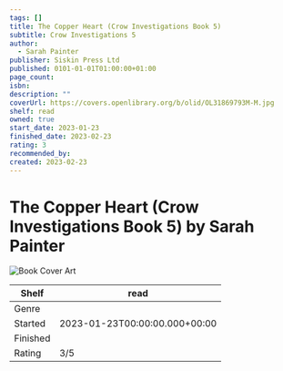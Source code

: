```yaml
---
tags: []
title: The Copper Heart (Crow Investigations Book 5)
subtitle: Crow Investigations 5
author:
  - Sarah Painter
publisher: Siskin Press Ltd
published: 0101-01-01T01:00:00+01:00
page_count: 
isbn: 
description: ""
coverUrl: https://covers.openlibrary.org/b/olid/OL31869793M-M.jpg
shelf: read
owned: true
start_date: 2023-01-23
finished_date: 2023-02-23
rating: 3
recommended_by: 
created: 2023-02-23
---
```


# The Copper Heart (Crow Investigations Book 5) by Sarah Painter

![Book Cover Art](https://covers.openlibrary.org/b/olid/OL31869793M-M.jpg)

| Shelf | read |
| --- | --- |
| Genre |  |
| Started | 2023-01-23T00:00:00.000+00:00 |
| Finished |  |
| Rating | 3/5 |

